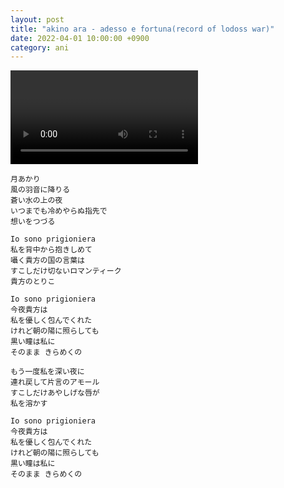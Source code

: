 ```yaml
---
layout: post
title: "akino ara - adesso e fortuna(record of lodoss war)"
date: 2022-04-01 10:00:00 +0900
category: ani
---
```


<div class="video-container">
    <video id="player" class="video-js vjs-default-skin vjs-big-play-centered" data-json="/public/json/ani/akino ara - adesso e fortuna(record of lodoss war).json"></video>
</div>

```
月あかり
風の羽音に降りる
蒼い水の上の夜
いつまでも冷めやらぬ指先で
想いをつづる

Io sono prigioniera
私を背中から抱きしめて
囁く貴方の国の言葉は
すこしだけ切ないロマンティーク
貴方のとりこ

Io sono prigioniera
今夜貴方は
私を優しく包んでくれた
けれど朝の陽に照らしても
黒い瞳は私に
そのまま きらめくの

もう一度私を深い夜に
連れ戻して片言のアモール
すこしだけあやしげな唇が
私を溶かす

Io sono prigioniera
今夜貴方は
私を優しく包んでくれた
けれど朝の陽に照らしても
黒い瞳は私に
そのまま きらめくの
```